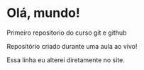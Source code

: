 # Olá, mundo!
 Primeiro repositorio do curso git e github

Repositório criado durante uma aula ao vivo!

Essa linha eu alterei diretamente no site.

